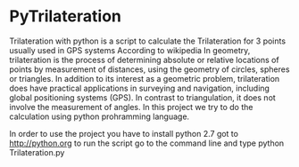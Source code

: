 # PyTrilateration
Trilateration with python is a script to calculate the Trilateration for 3 points usually used in GPS systems 
According to wikipedia
In geometry, trilateration is the process of determining absolute or relative locations of points by measurement of 
distances, using the geometry of circles, spheres or triangles.
In addition to its interest as a geometric problem, trilateration does have practical applications in surveying and navigation,
including global positioning systems (GPS). In contrast to triangulation, it does not involve the measurement of angles.
In this project we try to do the calculation using python prohramming language.

In order to use the project you have to install python 2.7 got to http://python.org
to run the script go to the command line and type python Trilateration.py 
